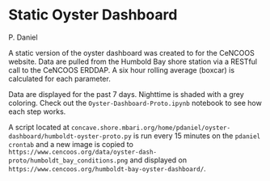 # Static Oyster Dashboard

P. Daniel

A static version of the oyster dashboard was created to for the CeNCOOS website. Data are pulled from the Humbold Bay shore station via a RESTful call to the CeNCOOS ERDDAP. A six hour rolling average (boxcar) is calculated for each parameter.

Data are displayed for the past 7 days. Nighttime is shaded with a grey coloring. Check out the `Oyster-Dashboard-Proto.ipynb` notebook to see how each step works.



A script located at `concave.shore.mbari.org/home/pdaniel/oyster-dashboard/humboldt-oyster-proto.py` is run every 15 minutes on the `pdaniel crontab` and a new image is copied to `https://www.cencoos.org/data/oyster-dash-proto/humboldt_bay_conditions.png` and displayed on `https://www.cencoos.org/humboldt-bay-oyster-dashboard/`.

